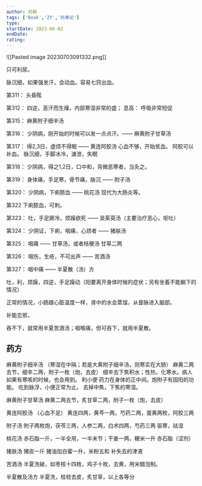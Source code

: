 ```yaml
---
author: 何柳
tags: ['Book','ZY','伤寒论']
type: 
startDate: 2023-06-02
endDate:
rating: 
---
```

![[Pasted image 20230703091332.png]]

只可利尿。


脉沉细，如果强发汗，会动血。容易七窍出血。




第311：
	头昏眩

第312：
	四逆，恶汗而生燥，内部寒湿非常的盛；
	息高： 呼吸非常短促 


第315：
	麻黄附子细辛汤

第316：
	少阴病，刚开始的时候可以发一点点汗。—— 麻黄附子甘草汤 
	

第317：
	得2,3日，虚烦不得眠 —— 黄连阿胶汤 
	心血不够，开始贫血。
	阿胶可以补血。
	脉沉细，手脚冰冷，溏泄，失眠

第318：
	少阴病，得之1,2日，口中和，背微恶寒者，当灸之。

第319：
	身体痛，手足寒，骨节痛，脉沉 —— 附子汤 
	

第320：
	少阴病，下痢脓血 —— 桃花汤
	现代为大肠炎等。

第322
	下痢脓血，可刺。

第323：
	吐，手足厥冷，烦躁欲死 —— 吴茱萸汤（主要治疗恶心，呕吐）

第324：
	少阴证，下痢，咽痛，心烦者 —— 猪肤汤 
	

第325：
	咽痛 —— 甘草汤，或者桔梗汤
	甘草二两


第326：
	咽伤，生疮，不可出声 —— 苦酒汤 
	

第327：
	咽中痛 —— 半夏散（汤）方




吐，利，烦躁，四逆，手足躁动（阳要离开身体时候的症状；另有坐着不能躺下的情况）

正常的情况，小肠跟心脏温度一样，肾中的水会蒸馏，从督脉进入脑部。

补能恋邪，


吞不下，就常用半夏苦酒汤；咽喉痛，但可吞下，就用半夏散。



## 药方

麻黄附子细辛汤 （寒湿在中隔；若是大黄附子细辛汤，则寒实在大肠）
	麻黄二两去节，细辛二两，附子一枚（炮，去皮）
	细辛去下焦积水；性热，化寒水。病人如果有寒咳的时候，也会用到。
	利小便
	药力在身体的正中间。炮附子有固阳的功能。
	吃到脉浮，小便正常为止。
	去掉中焦，下焦的寒湿。



麻黄附子甘草汤 
	麻黄二两去节，炙甘草二两，附子一枚（炮，去皮）



黄连阿胶汤 （心血不足）
	黄连四两，黄芩一两，芍药二两，蛋黄两枚，阿胶三两


附子汤 
	附子两枚炮，茯苓三两，人参二两，白术四两，芍药三两
	驱寒，祛湿


桃花汤 
	赤石脂一斤，一半全用，一半末节；干姜一两，粳米一升
	赤石脂（涩剂）


猪肤汤 
	猪皮一斤
	猪油加白蜜一升，米粉五和
	补失去的津液

苦酒汤 
	半夏洗破，如枣核十四枚，鸡子十枚，去黄，用米醋泡制。


半夏散及汤方 
	半夏洗，桂枝去皮，炙甘草，以上各等分











